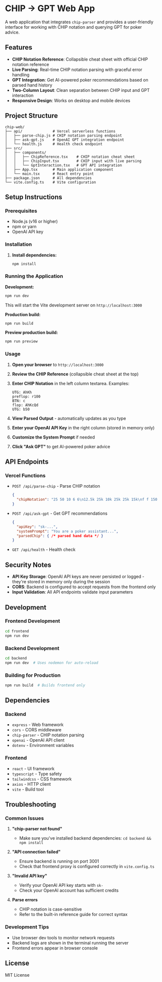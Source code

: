 # CHIP → GPT Web App

A web application that integrates `chip-parser` and provides a user-friendly interface for working with CHIP notation and querying GPT for poker advice.

## Features

- **CHIP Notation Reference**: Collapsible cheat sheet with official CHIP notation reference
- **Live Parsing**: Real-time CHIP notation parsing with graceful error handling
- **GPT Integration**: Get AI-powered poker recommendations based on parsed hand history
- **Two-Column Layout**: Clean separation between CHIP input and GPT interaction
- **Responsive Design**: Works on desktop and mobile devices

## Project Structure

```
chip-web/
├── api/              # Vercel serverless functions
│   ├── parse-chip.js # CHIP notation parsing endpoint
│   ├── ask-gpt.js    # OpenAI GPT integration endpoint
│   └── health.js     # Health check endpoint
├── src/
│   ├── components/
│   │   ├── ChipReference.tsx    # CHIP notation cheat sheet
│   │   ├── ChipInput.tsx        # CHIP input with live parsing
│   │   └── GptInteraction.tsx   # GPT API integration
│   ├── App.tsx       # Main application component
│   └── main.tsx      # React entry point
├── package.json      # All dependencies
└── vite.config.ts    # Vite configuration
```

## Setup Instructions

### Prerequisites

- Node.js (v16 or higher)
- npm or yarn
- OpenAI API key

### Installation

1. **Install dependencies:**
   ```bash
   npm install
   ```

### Running the Application

**Development:**
```bash
npm run dev
```

This will start the Vite development server on `http://localhost:3000`

**Production build:**
```bash
npm run build
```

**Preview production build:**
```bash
npm run preview
```

### Usage

1. **Open your browser** to `http://localhost:3000`

2. **Review the CHIP Reference** (collapsible cheat sheet at the top)

3. **Enter CHIP Notation** in the left column textarea. Examples:
   ```
   UTG: AhKh
   preflop: r100
   BTN: c
   flop: AhKcQd
   UTG: b50
   ```

4. **View Parsed Output** - automatically updates as you type

5. **Enter your OpenAI API Key** in the right column (stored in memory only)

6. **Customize the System Prompt** if needed

7. **Click "Ask GPT"** to get AI-powered poker advice

## API Endpoints

### Vercel Functions

- `POST /api/parse-chip` - Parse CHIP notation
  ```json
  {
    "chipNotation": "25 50 10 6 6\n12.5k 25k 10k 25k 25k 15k\nf f 150 f c c"
  }
  ```

- `POST /api/ask-gpt` - Get GPT recommendations
  ```json
  {
    "apiKey": "sk-...",
    "systemPrompt": "You are a poker assistant...",
    "parsedChip": { /* parsed hand data */ }
  }
  ```

- `GET /api/health` - Health check

## Security Notes

- **API Key Storage**: OpenAI API keys are never persisted or logged - they're stored in memory only during the session
- **CORS**: Backend is configured to accept requests from the frontend only
- **Input Validation**: All API endpoints validate input parameters

## Development

### Frontend Development
```bash
cd frontend
npm run dev
```

### Backend Development
```bash
cd backend
npm run dev  # Uses nodemon for auto-reload
```

### Building for Production
```bash
npm run build  # Builds frontend only
```

## Dependencies

### Backend
- `express` - Web framework
- `cors` - CORS middleware
- `chip-parser` - CHIP notation parsing
- `openai` - OpenAI API client
- `dotenv` - Environment variables

### Frontend
- `react` - UI framework
- `typescript` - Type safety
- `tailwindcss` - CSS framework
- `axios` - HTTP client
- `vite` - Build tool

## Troubleshooting

### Common Issues

1. **"chip-parser not found"**
   - Make sure you've installed backend dependencies: `cd backend && npm install`

2. **"API connection failed"**
   - Ensure backend is running on port 3001
   - Check that frontend proxy is configured correctly in `vite.config.ts`

3. **"Invalid API key"**
   - Verify your OpenAI API key starts with `sk-`
   - Check your OpenAI account has sufficient credits

4. **Parse errors**
   - CHIP notation is case-sensitive
   - Refer to the built-in reference guide for correct syntax

### Development Tips

- Use browser dev tools to monitor network requests
- Backend logs are shown in the terminal running the server
- Frontend errors appear in browser console

## License

MIT License

